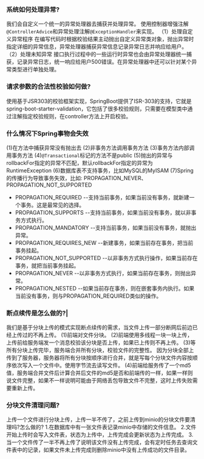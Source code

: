 ### 系统如何处理异常?
我们会自定义一个统一的异常处理器去捕获并处理异常。
使用控制器增强注解`@ControllerAdvice`和异常处理注解`@ExceptionHandler`来实现。
（1）处理自定义异常程序
在编写代码时根据校验结果主动抛出自定义异常类对象，抛出异常时指定详细的异常信息，异常处理器捕获异常信息记录异常日志并响应给用户。
（2）处理未知异常
接口执行过程中的一些运行时异常也会由异常处理器统一捕获，记录异常日志，统一响应给用户500错误。在异常处理器中还可以针对某个异常类型进行单独处理。

### 请求参数的合法性校验如何做?
使用基于JSR303的校验框架实现，SpringBoot提供了ISR-303的支持，它就是spring-boot-starter-validation，它包括了很多校验规则，只需要在模型类中通过注解指定校验规则，在controller方法上开启校验。

### 什么情况下Spring事物会失效
(1)在方法中捕获异常没有抛出去
(2)非事务方法调用事务方法
(3)事务方法内部调用事务方法
(4)`@Transactional`标记的方法不是public
(5)抛出的异常与rollbackFor指定的异常不匹配，默认rollbackFor指定的异常为RuntimeException
(6)数据库表不支持事务，比如MySQL的MyISAM
(7)Spring的传播行为导致事务失效，比如: PROPAGATION_NEVER、PROPAGATION_NOT_SUPPORTED

- PROPAGATION_REQUIRED --支持当前事务，如果当前没有事务，就新建一个事务。这是最常见的选择。
- PROPAGATION_SUPPORTS --支持当前事务，如果当前没有事务，就以非事务方式执行。
- PROPAGATION_MANDATORY --支持当前事务，如果当前没有事务，就抛出异常。
- PROPAGATION_REQUIRES_NEW --新建事务，如果当前存在事务，把当前事务挂起。
- PROPAGATION_NOT_SUPPORTED --以非事务方式执行操作，如果当前存在事务，就把当前事务挂起。
- PROPAGATION_NEVER --以非事务方式执行，如果当前存在事务，则抛出异常。
- PROPAGATION_NESTED --如果当前存在事务，则在嵌套事务内执行。如果当前没有事务，则与PROPAGATION_REQUIRED类似的操作。

### 断点续传是怎么做的?|
我们是基于分块上传的模式实现断点续传的需求，当文件上传一部分断网后前边已经上传过的不再上传。
(1)前端对文件分块。
(2)前端使用多线程一块一块上传，上传前给服务端发一个消息校验该分块是否上传，如果已上传则不再上传。
(3)等所有分块上传完毕，服务端合并所有分块，校验文件的完整性。
因为分块全部上传到了服务器，服务器将所有分块按顺序进行合并，就是写每个分块文件内容按顺序依次写入一个文件中。使用字节流去读写文件。
(4)前端给服务传了一个md5值，服务端合并文件后计算合并后文件的md5是否和前端传的一样，如果一样则说文件完整，如果不一样说明可能由于网络丢包导致文件不完整，这时上传失败需要重新上传。
### 分块文件清理问题?
上传一个文件进行分块上传，上传一半不传了，之前上传到minio的分块文件要清理吗?怎么做的?
1.在数据库中有一张文件表记录minio中存储的文件信息。
2.文件开始上传时会写入文件表，状态为上传中，上传完成会更新状态为上传完成。
3.当一个文件传了一半不再上传了说明该文件没有上传完成，会有定时任务去查询文件表中的记录，如果文件未上传完成则删除minio中没有上传成功的文件目录。

